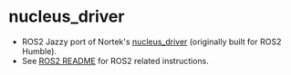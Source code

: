 # nucleus_driver

- ROS2 Jazzy port of Nortek's [nucleus_driver](https://github.com/NortekSupport/nucleus_driver) (originally built for ROS2 Humble).
- See [ROS2 README](https://git.whoi.edu/john.cast/nucleus_driver/-/tree/jazzy/ros2?ref_type=heads) for ROS2 related instructions.
